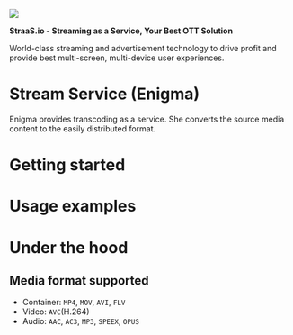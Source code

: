 ![](https://event.livehouse.in/straas.io/admintool/images/logo.png)

**StraaS.io - Streaming as a Service, Your Best OTT Solution**

World-class streaming and advertisement technology to drive profit and provide best multi-screen,
multi-device user experiences.

# Stream Service (Enigma)

Enigma provides transcoding as a service. She converts the source media content to the easily distributed format. 


# Getting started

# Usage examples

# Under the hood

## Media format supported

- Container: `MP4`, `MOV`, `AVI`, `FLV`  
- Video: `AVC`(H.264)  
- Audio: `AAC`, `AC3`, `MP3`, `SPEEX`, `OPUS`
